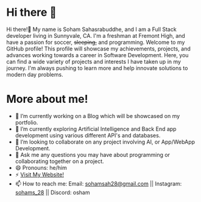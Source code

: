 # Hi there 👋

Hi there!👋 My name is Soham Sahasrabuddhe, and I am a Full Stack developer living in Sunnyvale, CA. I'm a freshman at Fremont High, and have a passion for soccer, ~~sleeping,~~ and programming. Welcome to my GitHub profile! This profile will showcase my achievements, projects, and advances working towards a career in Software Development. Here, you can find a wide variety of projects and interests I have taken up in my journey. I'm always pushing to learn more and help innovate solutions to modern day problems.

# More about me!

- 🔭 I’m currently working on a Blog which will be showcased on my portfolio.
- 🌱 I’m currently exploring Artificial Intelligence and Back End app development using various different API's and databases.
- 👯 I’m looking to collaborate on any project involving AI, or App/WebApp Development.
- 💬 Ask me any questions you may have about programming or collaborating together on a project. 
- 😄 Pronouns: he/him
- ⚡ [Visit My Website!](matrix5674.github.io/My-Portfolio-Main/)
- 📫 How to reach me: Email: sohamsah28@gmail.com || Instagram: [sohams_28]([url](https://www.instagram.com/sohams_28/)) || Discord: osham

